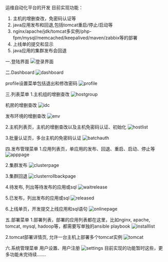 运维自动化平台的开发
目前实现功能：
1. 主机的增删查改，免密码认证等
2. java应用发布和回退,包括tomcat重启/停止/启动等
3. nginx/apache/jdk/tomcat多实例/php-fpm/mysql/memcached/keepalived/maven/zabbix等的部署
4. 上线单的提交和显示
5. java应用的集群发布会回退

一.登陆界面
![登录界面](https://github.com/ne1000/ams/blob/master/%E5%9B%BE%E7%89%871.png)


二.Dashboard
![dashboard](https://github.com/ne1000/ams/blob/master/%E5%9B%BE%E7%89%872.png)

profile设置菜单包括退出和修改密码
![profile](https://github.com/ne1000/ams/blob/master/%E5%9B%BE%E7%89%873.png)

三.列表菜单
1.主机组的增删查改
![hostgroup](https://github.com/ne1000/ams/blob/master/%E5%9B%BE%E7%89%874.png)

机房的增删查改
![idc](https://github.com/ne1000/ams/blob/master/%E5%9B%BE%E7%89%875.png)

发布环境的增删查改
![env](https://github.com/ne1000/ams/blob/master/%E5%9B%BE%E7%89%876.png)

2.主机列表页，主机的增删查改以及主机免密码认证、初始化
![hostlist](https://github.com/ne1000/ams/blob/master/%E5%9B%BE%E7%89%877.png)

3.批量认证页，多台主机的免密码认证
![batchauth](https://github.com/ne1000/ams/blob/master/%E5%9B%BE%E7%89%878.png)

四.发布管理菜单
1.应用列表页，单应用的发布、回退、重启、启动、停止等
![apppage](https://github.com/ne1000/ams/blob/master/%E5%9B%BE%E7%89%879.png)

2.集群发布
![clusterpage](https://github.com/ne1000/ams/blob/master/%E5%9B%BE%E7%89%8710.png)

3.集群回退
![clusterrollbackpage](https://github.com/ne1000/ams/blob/master/%E5%9B%BE%E7%89%8711.png)

4.待发布, 列出等待发布的应用或sql
![waitrelease](https://github.com/ne1000/ams/blob/master/%E5%9B%BE%E7%89%8713.png)

5.已发布，列出发布的应用或sql
![released](https://github.com/ne1000/ams/blob/master/%E5%9B%BE%E7%89%8714.png)

6.上线单页，开发提交上线应用和sql语句
![onlinepage](https://github.com/ne1000/ams/blob/master/%E5%9B%BE%E7%89%8715.png)

五.部署菜单
1.部署列表，部署的应用列表都在这里，比如nginx, apache, tomcat, mysql, hadoop等，都需要写单独的ansible playbook
![installlist](https://github.com/ne1000/ams/blob/master/%E5%9B%BE%E7%89%8716.png)

2.tomcat部署详情页, 允许一台主机上部署多个tomcat实例
![tomcat](https://github.com/ne1000/ams/blob/master/%E5%9B%BE%E7%89%8717.png)

六.系统管理菜单
用户设置、用户注册
![settings](https://github.com/ne1000/ams/blob/master/%E5%9B%BE%E7%89%8718.png)
目前实现的功能暂时这些，更多功能未完待续.......
